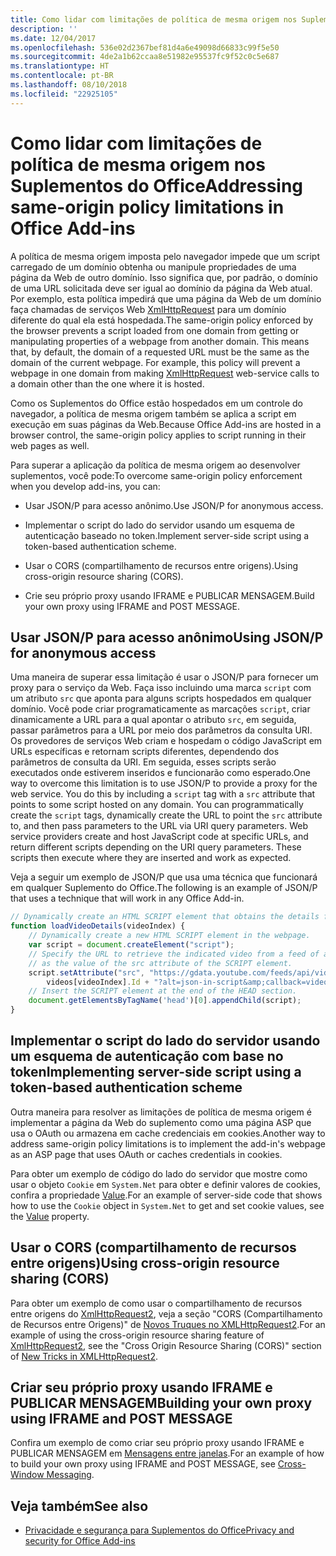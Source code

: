 ```yaml
---
title: Como lidar com limitações de política de mesma origem nos Suplementos do Office
description: ''
ms.date: 12/04/2017
ms.openlocfilehash: 536e02d2367bef81d4a6e49098d66833c99f5e50
ms.sourcegitcommit: 4de2a1b62ccaa8e51982e95537fc9f52c0c5e687
ms.translationtype: HT
ms.contentlocale: pt-BR
ms.lasthandoff: 08/10/2018
ms.locfileid: "22925105"
---
```

# <a name="addressing-same-origin-policy-limitations-in-office-add-ins"></a><span data-ttu-id="616d2-102">Como lidar com limitações de política de mesma origem nos Suplementos do Office</span><span class="sxs-lookup"><span data-stu-id="616d2-102">Addressing same-origin policy limitations in Office Add-ins</span></span>


<span data-ttu-id="616d2-p101">A política de mesma origem imposta pelo navegador impede que um script carregado de um domínio obtenha ou manipule propriedades de uma página da Web de outro domínio. Isso significa que, por padrão, o domínio de uma URL solicitada deve ser igual ao domínio da página da Web atual. Por exemplo, esta política impedirá que uma página da Web de um domínio faça chamadas de serviços Web [XmlHttpRequest](http://www.w3.org/TR/XMLHttpRequest/) para um domínio diferente do qual ela está hospedada.</span><span class="sxs-lookup"><span data-stu-id="616d2-p101">The same-origin policy enforced by the browser prevents a script loaded from one domain from getting or manipulating properties of a webpage from another domain. This means that, by default, the domain of a requested URL must be the same as the domain of the current webpage. For example, this policy will prevent a webpage in one domain from making [XmlHttpRequest](http://www.w3.org/TR/XMLHttpRequest/) web-service calls to a domain other than the one where it is hosted.</span></span>

<span data-ttu-id="616d2-106">Como os Suplementos do Office estão hospedados em um controle do navegador, a política de mesma origem também se aplica a script em execução em suas páginas da Web.</span><span class="sxs-lookup"><span data-stu-id="616d2-106">Because Office Add-ins are hosted in a browser control, the same-origin policy applies to script running in their web pages as well.</span></span>

<span data-ttu-id="616d2-107">Para superar a aplicação da política de mesma origem ao desenvolver suplementos, você pode:</span><span class="sxs-lookup"><span data-stu-id="616d2-107">To overcome same-origin policy enforcement when you develop add-ins, you can:</span></span>

- <span data-ttu-id="616d2-108">Usar JSON/P para acesso anônimo.</span><span class="sxs-lookup"><span data-stu-id="616d2-108">Use JSON/P for anonymous access.</span></span> 
    
- <span data-ttu-id="616d2-109">Implementar o script do lado do servidor usando um esquema de autenticação baseado no token.</span><span class="sxs-lookup"><span data-stu-id="616d2-109">Implement server-side script using a token-based authentication scheme.</span></span>
    
- <span data-ttu-id="616d2-110">Usar o CORS (compartilhamento de recursos entre origens).</span><span class="sxs-lookup"><span data-stu-id="616d2-110">Using cross-origin resource sharing (CORS).</span></span>
    
- <span data-ttu-id="616d2-111">Crie seu próprio proxy usando IFRAME e PUBLICAR MENSAGEM.</span><span class="sxs-lookup"><span data-stu-id="616d2-111">Build your own proxy using IFRAME and POST MESSAGE.</span></span>
    

## <a name="using-jsonp-for-anonymous-access"></a><span data-ttu-id="616d2-112">Usar JSON/P para acesso anônimo</span><span class="sxs-lookup"><span data-stu-id="616d2-112">Using JSON/P for anonymous access</span></span>


<span data-ttu-id="616d2-p102">Uma maneira de superar essa limitação é usar o JSON/P para fornecer um proxy para o serviço da Web. Faça isso incluindo uma marca `script` com um atributo `src` que aponta para alguns scripts hospedados em qualquer domínio. Você pode criar programaticamente as marcações `script`, criar dinamicamente a URL para a qual apontar o atributo `src`, em seguida, passar parâmetros para a URL por meio dos parâmetros da consulta URI. Os provedores de serviços Web criam e hospedam o código JavaScript em URLs específicas e retornam scripts diferentes, dependendo dos parâmetros de consulta da URI. Em seguida, esses scripts serão executados onde estiverem inseridos e funcionarão como esperado.</span><span class="sxs-lookup"><span data-stu-id="616d2-p102">One way to overcome this limitation is to use JSON/P to provide a proxy for the web service. You do this by including a `script` tag with a `src` attribute that points to some script hosted on any domain. You can programmatically create the `script` tags, dynamically create the URL to point the `src` attribute to, and then pass parameters to the URL via URI query parameters. Web service providers create and host JavaScript code at specific URLs, and return different scripts depending on the URI query parameters. These scripts then execute where they are inserted and work as expected.</span></span>

<span data-ttu-id="616d2-118">Veja a seguir um exemplo de JSON/P que usa uma técnica que funcionará em qualquer Suplemento do Office.</span><span class="sxs-lookup"><span data-stu-id="616d2-118">The following is an example of JSON/P that uses a technique that will work in any Office Add-in.</span></span>

```js
// Dynamically create an HTML SCRIPT element that obtains the details for the specified video.
function loadVideoDetails(videoIndex) {
    // Dynamically create a new HTML SCRIPT element in the webpage.
    var script = document.createElement("script");
    // Specify the URL to retrieve the indicated video from a feed of a current list of videos,
    // as the value of the src attribute of the SCRIPT element. 
    script.setAttribute("src", "https://gdata.youtube.com/feeds/api/videos/" + 
        videos[videoIndex].Id + "?alt=json-in-script&amp;callback=videoDetailsLoaded");
    // Insert the SCRIPT element at the end of the HEAD section.
    document.getElementsByTagName('head')[0].appendChild(script);
}

```


## <a name="implementing-server-side-script-using-a-token-based-authentication-scheme"></a><span data-ttu-id="616d2-119">Implementar o script do lado do servidor usando um esquema de autenticação com base no token</span><span class="sxs-lookup"><span data-stu-id="616d2-119">Implementing server-side script using a token-based authentication scheme</span></span>


<span data-ttu-id="616d2-120">Outra maneira para resolver as limitações de política de mesma origem é implementar a página da Web do suplemento como uma página ASP que usa o OAuth ou armazena em cache credenciais em cookies.</span><span class="sxs-lookup"><span data-stu-id="616d2-120">Another way to address same-origin policy limitations is to implement the add-in's webpage as an ASP page that uses OAuth or caches credentials in cookies.</span></span>

<span data-ttu-id="616d2-121">Para obter um exemplo de código do lado do servidor que mostre como usar o objeto `Cookie` em `System.Net` para obter e definir valores de cookies, confira a propriedade [Value](https://msdn.microsoft.com/library/4f772twc).</span><span class="sxs-lookup"><span data-stu-id="616d2-121">For an example of server-side code that shows how to use the  `Cookie` object in `System.Net` to get and set cookie values, see the [Value](https://msdn.microsoft.com/library/4f772twc) property.</span></span>


## <a name="using-cross-origin-resource-sharing-cors"></a><span data-ttu-id="616d2-122">Usar o CORS (compartilhamento de recursos entre origens)</span><span class="sxs-lookup"><span data-stu-id="616d2-122">Using cross-origin resource sharing (CORS)</span></span>


<span data-ttu-id="616d2-123">Para obter um exemplo de como usar o compartilhamento de recursos entre origens do [XmlHttpRequest2](http://dvcs.w3.org/hg/xhr/raw-file/tip/Overview.html), veja a seção "CORS (Compartilhamento de Recursos entre Origens)" de [Novos Truques no XMLHttpRequest2](http://www.html5rocks.com/en/tutorials/file/xhr2/).</span><span class="sxs-lookup"><span data-stu-id="616d2-123">For an example of using the cross-origin resource sharing feature of [XmlHttpRequest2](http://dvcs.w3.org/hg/xhr/raw-file/tip/Overview.html), see the "Cross Origin Resource Sharing (CORS)" section of [New Tricks in XMLHttpRequest2](http://www.html5rocks.com/en/tutorials/file/xhr2/).</span></span>


## <a name="building-your-own-proxy-using-iframe-and-post-message"></a><span data-ttu-id="616d2-124">Criar seu próprio proxy usando IFRAME e PUBLICAR MENSAGEM</span><span class="sxs-lookup"><span data-stu-id="616d2-124">Building your own proxy using IFRAME and POST MESSAGE</span></span>


<span data-ttu-id="616d2-125">Confira um exemplo de como criar seu próprio proxy usando IFRAME e PUBLICAR MENSAGEM em [Mensagens entre janelas](http://ejohn.org/blog/cross-window-messaging/).</span><span class="sxs-lookup"><span data-stu-id="616d2-125">For an example of how to build your own proxy using IFRAME and POST MESSAGE, see [Cross-Window Messaging](http://ejohn.org/blog/cross-window-messaging/).</span></span>


## <a name="see-also"></a><span data-ttu-id="616d2-126">Veja também</span><span class="sxs-lookup"><span data-stu-id="616d2-126">See also</span></span>

- [<span data-ttu-id="616d2-127">Privacidade e segurança para Suplementos do Office</span><span class="sxs-lookup"><span data-stu-id="616d2-127">Privacy and security for Office Add-ins</span></span>](../concepts/privacy-and-security.md)
    
